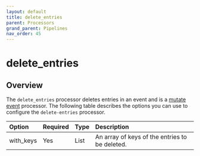 ```yaml
---
layout: default
title: delete_entries
parent: Processors
grand_parent: Pipelines
nav_order: 45
---
```


# delete_entries

## Overview

The `delete_entries` processor deletes entries in an event and is a [mutate event](https://github.com/opensearch-project/data-prepper/tree/main/data-prepper-plugins/mutate-event-processors#mutate-event-processors) processor. The following table describes the options you can use to configure the `delete-entries` processor.

Option | Required | Type | Description
:--- | :--- | :--- | :---
with_keys | Yes | List |  An array of keys of the entries to be deleted.

<!---## Configuration

Content will be added to this section.--->
